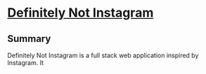# [Definitely Not Instagram](https://definitely-not-instagram.herokuapp.com/#/)

## Summary
Definitely Not Instagram is a full stack web application inspired by Instagram. It 
